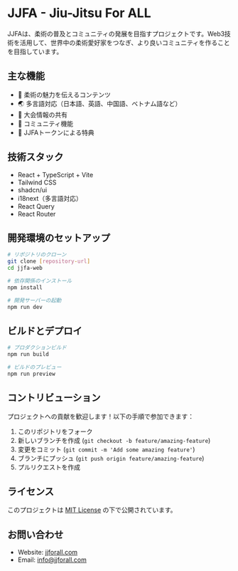 # JJFA - Jiu-Jitsu For ALL

JJFAは、柔術の普及とコミュニティの発展を目指すプロジェクトです。Web3技術を活用して、世界中の柔術愛好家をつなぎ、より良いコミュニティを作ることを目指しています。

## 主な機能

- 🥋 柔術の魅力を伝えるコンテンツ
- 🌏 多言語対応（日本語、英語、中国語、ベトナム語など）
- 🎯 大会情報の共有
- 👥 コミュニティ機能
- 💎 JJFAトークンによる特典

## 技術スタック

- React + TypeScript + Vite
- Tailwind CSS
- shadcn/ui
- i18next（多言語対応）
- React Query
- React Router

## 開発環境のセットアップ

```bash
# リポジトリのクローン
git clone [repository-url]
cd jjfa-web

# 依存関係のインストール
npm install

# 開発サーバーの起動
npm run dev
```

## ビルドとデプロイ

```bash
# プロダクションビルド
npm run build

# ビルドのプレビュー
npm run preview
```

## コントリビューション

プロジェクトへの貢献を歓迎します！以下の手順で参加できます：

1. このリポジトリをフォーク
2. 新しいブランチを作成 (`git checkout -b feature/amazing-feature`)
3. 変更をコミット (`git commit -m 'Add some amazing feature'`)
4. ブランチにプッシュ (`git push origin feature/amazing-feature`)
5. プルリクエストを作成

## ライセンス

このプロジェクトは [MIT License](LICENSE) の下で公開されています。

## お問い合わせ

- Website: [jjforall.com](https://jjforall.com)
- Email: info@jjforall.com